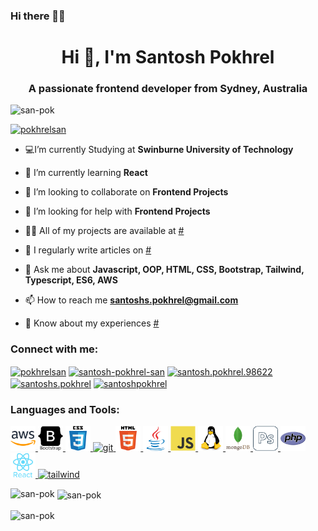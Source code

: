 ### Hi there 🙋‍♂️
<h1 align="center">Hi 👋, I'm Santosh Pokhrel</h1>
<h3 align="center">A passionate frontend developer from Sydney, Australia</h3>

<p align="left"> <img src="https://komarev.com/ghpvc/?username=san-pok&label=Profile%20views&color=0e75b6&style=flat" alt="san-pok" /> </p>

<p align="left"> <a href="https://twitter.com/pokhrelsan" target="blank"><img src="https://img.shields.io/twitter/follow/pokhrelsan?logo=twitter&style=for-the-badge" alt="pokhrelsan" /></a> </p>

- 💻I’m currently Studying at **Swinburne University of Technology**

- 🌱 I’m currently learning **React**

- 👯 I’m looking to collaborate on **Frontend Projects**

- 🤝 I’m looking for help with **Frontend Projects**

- 👨‍💻 All of my projects are available at [#](#)

- 📝 I regularly write articles on [#](#)

- 💬 Ask me about **Javascript, OOP, HTML, CSS, Bootstrap, Tailwind, Typescript, ES6, AWS**

- 📫 How to reach me **santoshs.pokhrel@gmail.com**

- 📄 Know about my experiences [#](#)

<h3 align="left">Connect with me:</h3>
<p align="left">
<a href="https://twitter.com/pokhrelsan" target="blank"><img align="center" src="https://raw.githubusercontent.com/rahuldkjain/github-profile-readme-generator/master/src/images/icons/Social/twitter.svg" alt="pokhrelsan" height="30" width="40" /></a>
<a href="https://linkedin.com/in/santosh-pokhrel-san" target="blank"><img align="center" src="https://raw.githubusercontent.com/rahuldkjain/github-profile-readme-generator/master/src/images/icons/Social/linked-in-alt.svg" alt="santosh-pokhrel-san" height="30" width="40" /></a>
<a href="https://fb.com/santosh.pokhrel.98622" target="blank"><img align="center" src="https://raw.githubusercontent.com/rahuldkjain/github-profile-readme-generator/master/src/images/icons/Social/facebook.svg" alt="santosh.pokhrel.98622" height="30" width="40" /></a>
<a href="https://instagram.com/santoshs.pokhrel" target="blank"><img align="center" src="https://raw.githubusercontent.com/rahuldkjain/github-profile-readme-generator/master/src/images/icons/Social/instagram.svg" alt="santoshs.pokhrel" height="30" width="40" /></a>
<a href="https://www.youtube.com/c/santoshpokhrel" target="blank"><img align="center" src="https://raw.githubusercontent.com/rahuldkjain/github-profile-readme-generator/master/src/images/icons/Social/youtube.svg" alt="santoshpokhrel" height="30" width="40" /></a>
</p>

<h3 align="left">Languages and Tools:</h3>
<p align="left"> <a href="https://aws.amazon.com" target="_blank" rel="noreferrer"> <img src="https://raw.githubusercontent.com/devicons/devicon/master/icons/amazonwebservices/amazonwebservices-original-wordmark.svg" alt="aws" width="40" height="40"/> </a> <a href="https://getbootstrap.com" target="_blank" rel="noreferrer"> <img src="https://raw.githubusercontent.com/devicons/devicon/master/icons/bootstrap/bootstrap-plain-wordmark.svg" alt="bootstrap" width="40" height="40"/> </a> <a href="https://www.w3schools.com/css/" target="_blank" rel="noreferrer"> <img src="https://raw.githubusercontent.com/devicons/devicon/master/icons/css3/css3-original-wordmark.svg" alt="css3" width="40" height="40"/> </a> <a href="https://git-scm.com/" target="_blank" rel="noreferrer"> <img src="https://www.vectorlogo.zone/logos/git-scm/git-scm-icon.svg" alt="git" width="40" height="40"/> </a> <a href="https://www.w3.org/html/" target="_blank" rel="noreferrer"> <img src="https://raw.githubusercontent.com/devicons/devicon/master/icons/html5/html5-original-wordmark.svg" alt="html5" width="40" height="40"/> </a> <a href="https://www.java.com" target="_blank" rel="noreferrer"> <img src="https://raw.githubusercontent.com/devicons/devicon/master/icons/java/java-original.svg" alt="java" width="40" height="40"/> </a> <a href="https://developer.mozilla.org/en-US/docs/Web/JavaScript" target="_blank" rel="noreferrer"> <img src="https://raw.githubusercontent.com/devicons/devicon/master/icons/javascript/javascript-original.svg" alt="javascript" width="40" height="40"/> </a> <a href="https://www.linux.org/" target="_blank" rel="noreferrer"> <img src="https://raw.githubusercontent.com/devicons/devicon/master/icons/linux/linux-original.svg" alt="linux" width="40" height="40"/> </a> <a href="https://www.mongodb.com/" target="_blank" rel="noreferrer"> <img src="https://raw.githubusercontent.com/devicons/devicon/master/icons/mongodb/mongodb-original-wordmark.svg" alt="mongodb" width="40" height="40"/> </a> <a href="https://www.photoshop.com/en" target="_blank" rel="noreferrer"> <img src="https://raw.githubusercontent.com/devicons/devicon/master/icons/photoshop/photoshop-line.svg" alt="photoshop" width="40" height="40"/> </a> <a href="https://www.php.net" target="_blank" rel="noreferrer"> <img src="https://raw.githubusercontent.com/devicons/devicon/master/icons/php/php-original.svg" alt="php" width="40" height="40"/> </a> <a href="https://reactjs.org/" target="_blank" rel="noreferrer"> <img src="https://raw.githubusercontent.com/devicons/devicon/master/icons/react/react-original-wordmark.svg" alt="react" width="40" height="40"/> </a> <a href="https://tailwindcss.com/" target="_blank" rel="noreferrer"> <img src="https://www.vectorlogo.zone/logos/tailwindcss/tailwindcss-icon.svg" alt="tailwind" width="40" height="40"/> </a> </p>


<!-- BEGIN YOUTUBE-CARDS -->
<!-- END YOUTUBE-CARDS -->


<p><img align="left" src="https://github-readme-stats.vercel.app/api/top-langs?username=san-pok&show_icons=true&locale=en&layout=compact" alt="san-pok" /></p>

<p>&nbsp;<img align="center" src="https://github-readme-stats.vercel.app/api?username=san-pok&show_icons=true&locale=en" alt="san-pok" /></p>

<p><img align="center" src="https://github-readme-streak-stats.herokuapp.com/?user=san-pok&" alt="san-pok" /></p>






<!--
**san-pok/san-pok** is a ✨ _special_ ✨ repository because its `README.md` (this file) appears on your GitHub profile.

Here are some ideas to get you started:

- 🔭 I’m currently working on ...
- 🌱 I’m currently learning ...
- 👯 I’m looking to collaborate on ...
- 🤔 I’m looking for help with ...
- 💬 Ask me about ...
- 📫 How to reach me: ...
- 😄 Pronouns: ...
- ⚡ Fun fact: ...
-->
